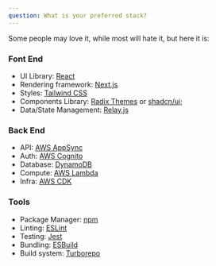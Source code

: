 ```yaml
---
question: What is your preferred stack?
---
```


Some people may love it, while most will hate it, but here it is:

### Font End

- UI Library: [React](https://react.dev/)
- Rendering framework: [Next.js](https://nextjs.org/)
- Styles: [Tailwind CSS](https://tailwindcss.com/)
- Components Library: [Radix Themes](https://www.radix-ui.com) or [shadcn/ui](https://ui.shadcn.com);
- Data/State Management: [Relay.js](https://relay.dev)

### Back End

- API: [AWS AppSync](https://aws.amazon.com/pm/appsync/)
- Auth: [AWS Cognito](https://aws.amazon.com/pm/cognito/)
- Database: [DynamoDB](https://aws.amazon.com/pm/dynamodb/)
- Compute: [AWS Lambda](https://aws.amazon.com/pm/lambda)
- Infra: [AWS CDK](https://aws.amazon.com/cdk/)

### Tools

- Package Manager: [npm](https://www.npmjs.com/)
- Linting: [ESLint](https://eslint.org/)
- Testing: [Jest](https://jestjs.io/)
- Bundling: [ESBuild](https://esbuild.github.io/)
- Build system: [Turborepo](https://turbo.build/)

